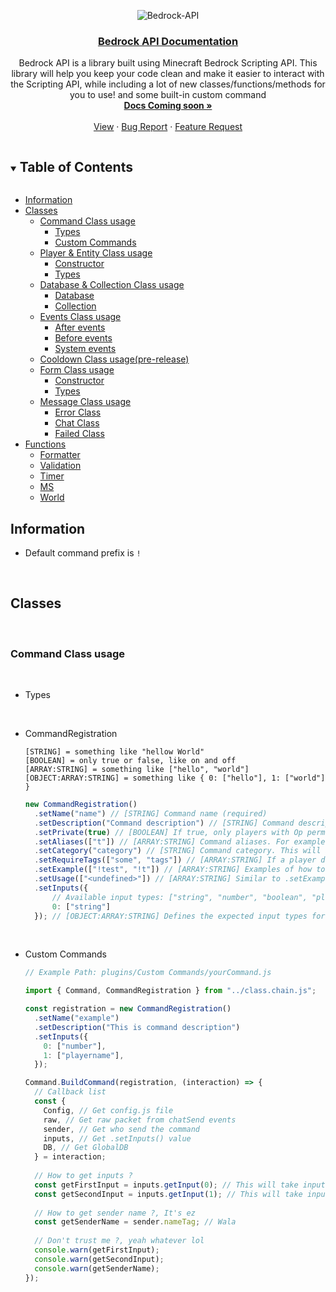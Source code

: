 <!-- DOCUMENTATION MARKDOWN OF BEDROCK-API (https://JustSkyDev/Bedrock-API -->

<!-- LOGO -->
<div align="center">

  ![Bedrock-API](https://socialify.git.ci/JustSkyDev/Bedrock-API/image?description=1&descriptionEditable=Minecraft%20Bedrock%20Custom%20Scripting%20API&font=Source%20Code%20Pro&forks=1&issues=1&logo=https%3A%2F%2Fraw.githubusercontent.com%2FJustSkyDev%2FBedrock-API%2Fmain%2Fpack_icon.png&name=1&owner=1&pattern=Circuit%20Board&pulls=1&stargazers=1&theme=Light)

  <h3 align="center"><u>Bedrock API Documentation</u></h3>

  <p align="center">
    Bedrock API is a library built using Minecraft Bedrock Scripting API. This library will help you keep your code clean and make it easier to interact with the Scripting API, while including a lot of new classes/functions/methods for you to use! and some built-in custom command
    <br />
    <a href="#"><strong>Docs Coming soon »</strong></a>
    <br />
    <br />
    <a href="https://github.com/JustSkyDev/Bedrock-API">View</a>
    ·
    <a href="https://github.com/JustSkyDev/Bedrock-API/issues">Bug Report</a>
    ·
    <a href="https://github.com/JustSkyDev/Bedrock-API/issues">Feature Request</a>
  </p>
</div>

<!-- TABLE OF CONTENTS -->
<details open="open">
  <summary><h2 style="display: inline-block">Table of Contents</h2></summary>
  
  - [Information](#information)
  - [Classes](#classes)
    - [Command Class usage](#command-class)
      - [Types](#command-types)
      - [Custom Commands](#custom-commands)
    - [Player & Entity Class usage](#player-entity-class)
      - [Constructor](#player-entity-constructor)
      - [Types](#player-entity-types)
    - [Database & Collection Class usage](#database-and-collection)
      - [Database](#database-usage)
      - [Collection](#collection-usage)
    - [Events Class usage](#events-class)
      - [After events](#after-events)
      - [Before events](#before-events)
      - [System events](#system-events)
    - [Cooldown Class usage(pre-release)](#cooldown-class)
    - [Form Class usage](#form-class)
      - [Constructor](#form-constructor)
      - [Types](#form-types)
    - [Message Class usage](#message-class)
      - [Error Class](#error-class)
      - [Chat Class](#chat-class)
      - [Failed Class](#failed-class)
  - [Functions](#functions)
    - [Formatter](#formatter-function)
    - [Validation](#validation-function)
    - [Timer](#timer-function)
    - [MS](#ms-function)
    - [World](#world-function)
    
</details>

## Information
- Default command prefix is `!`

</br>

## Classes

</br>

### Command Class usage

</br>

- Types 

</br> 

  - CommandRegistration 
    ```
    [STRING] = something like "hellow World"
    [BOOLEAN] = only true or false, like on and off
    [ARRAY:STRING] = something like ["hello", "world"]
    [OBJECT:ARRAY:STRING] = something like { 0: ["hello"], 1: ["world"] }
    ```
    ```javascript
    new CommandRegistration()
      .setName("name") // [STRING] Command name (required)
      .setDescription("Command description") // [STRING] Command description (optional)
      .setPrivate(true) // [BOOLEAN] If true, only players with Op permission can access this command, and vice versa (optional) && DEFAULT = false
      .setAliases(["t"]) // [ARRAY:STRING] Command aliases. For example, if you register a command with the name "test" and an alias "t", you can run the command "test" by using the alias, such as "!test" or "!t" (optional)
      .setCategory("category") // [STRING] Command category. This will appear when you use the !help command (optional) && DEFAULT = Global 
      .setRequireTags(["some", "tags"]) // [ARRAY:STRING] If a player does not have any of these tags, they won't be able to access the command, and vice versa (optional)
      .setExample(["!test", "!t"]) // [ARRAY:STRING] Examples of how to use the command (optional)
      .setUsage(["<undefined>"]) // [ARRAY:STRING] Similar to .setExample(), but provides input rather than usage examples (optional)
      .setInputs({
          // Available input types: ["string", "number", "boolean", "playername"]
          0: ["string"]
      }); // [OBJECT:ARRAY:STRING] Defines the expected input types for the command. For example, for the command "!test inputType", if the input is not a string, it will return undefined. To specify a player's name, prefix it with an "@" sign, like "@playerName" (optional)
    ```

</br>

- Custom Commands
  ```javascript
  // Example Path: plugins/Custom Commands/yourCommand.js 
  
  import { Command, CommandRegistration } from "../class.chain.js";
  
  const registration = new CommandRegistration()
    .setName("example")
    .setDescription("This is command description")
    .setInputs({
      0: ["number"],
      1: ["playername"],
    });
  
  Command.BuildCommand(registration, (interaction) => {
    // Callback list 
    const {
      Config, // Get config.js file
      raw, // Get raw packet from chatSend events
      sender, // Get who send the command
      inputs, // Get .setInputs() value
      DB, // Get GlobalDB 
    } = interaction;
    
    // How to get inputs ?
    const getFirstInput = inputs.getInput(0); // This will take input number "0" from .setInputs(), this is will return undefined if input 0 is not a number
    const getSecondInput = inputs.getInput(1); // This will take input number "1" from .setInputs(), this is will return undefined if input 1 is not playerName, playerName should have "@" in front of string, like @playerName
    
    // How to get sender name ?, It's ez
    const getSenderName = sender.nameTag; // Wala 
    
    // Don't trust me ?, yeah whatever lol
    console.warn(getFirstInput);
    console.warn(getSecondInput);
    console.warn(getSenderName);
  });
  ```